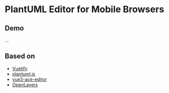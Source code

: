 # PlantUML Editor for Mobile Browsers

## Demo

...

## Based on

- [Vuetify](https://github.com/vuetifyjs/vuetify)
- [plantuml.js](https://github.com/plantuml/plantuml.js)
- [vue3-ace-editor](https://github.com/CarterLi/vue3-ace-editor)
- [OpenLayers](https://github.com/openlayers/openlayers)
